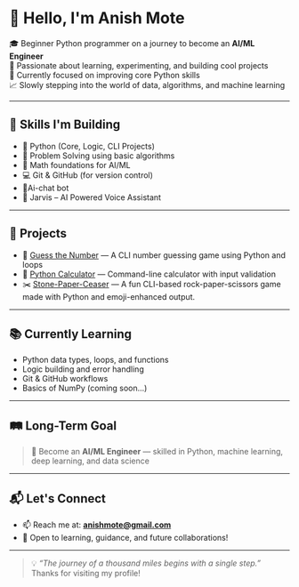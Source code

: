 # 👋 Hello, I'm Anish Mote

🎓 Beginner Python programmer on a journey to become an **AI/ML Engineer**  
🧠 Passionate about learning, experimenting, and building cool projects  
🚀 Currently focused on improving core Python skills  
📈 Slowly stepping into the world of data, algorithms, and machine learning

---

## 🧰 Skills I'm Building

- 🐍 Python (Core, Logic, CLI Projects)
- 🧮 Problem Solving using basic algorithms
- 🔢 Math foundations for AI/ML
- 💻 Git & GitHub (for version control)
- 📲Ai-chat bot
- 🤖 Jarvis – AI Powered Voice Assistant  

---

## 🧪 Projects

- 🎯 [Guess the Number](https://github.com/Anishmote/guess-the-number) — A CLI number guessing game using Python and loops
- 🧮 [Python Calculator](https://github.com/Anishmote/Python-Calculator) — Command-line calculator with input validation
- ✂️ [Stone-Paper-Ceaser](https://github.com/anishmote/Stone-Paper-Ceaser) — A fun CLI-based rock-paper-scissors game made with Python and emoji-enhanced output.


---

## 📚 Currently Learning

- Python data types, loops, and functions
- Logic building and error handling
- Git & GitHub workflows
- Basics of NumPy (coming soon...)

---

## 🛤️ Long-Term Goal

> 🎯 Become an **AI/ML Engineer** — skilled in Python, machine learning, deep learning, and data science

---

## 📬 Let's Connect

- 📫 Reach me at: **anishmote@gmail.com**
- 🤝 Open to learning, guidance, and future collaborations!

---

> 💡 *“The journey of a thousand miles begins with a single step.”*  
> Thanks for visiting my profile!


<!---
Anishmote/Anishmote is a ✨ special ✨ repository because its `README.md` (this file) appears on your GitHub profile.
You can click the Preview link to take a look at your changes.
--->
